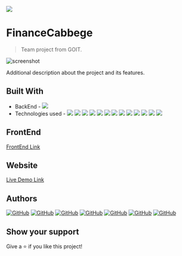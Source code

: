 ![](https://img.shields.io/badge/%D0%A1%D0%B5%D1%81%D1%82%D1%80%D0%B8%D0%BD%D1%81%D1%82%D0%B2%D0%BE%D0%9A%D0%BE%D0%B4%D0%B0-teal)

# FinanceCabbege

> Team project from GOIT.

![screenshot](./src/images/screenshot.png)

Additional description about the project and its features.

## Built With

- BackEnd - ![](https://img.shields.io/badge/Node.js-teal)
- Technologies used - ![](https://img.shields.io/badge/Express-teal)
  ![](https://img.shields.io/badge/Mongoose-teal)
  ![](https://img.shields.io/badge/Swagger-teal)
  ![](https://img.shields.io/badge/Cors-teal)
  ![](https://img.shields.io/badge/Bcrypt-teal)
  ![](https://img.shields.io/badge/Dotenv-teal)
  ![](https://img.shields.io/badge/Gravatar-teal)
  ![](https://img.shields.io/badge/Http-errors-teal)
  ![](https://img.shields.io/badge/Joi-teal)
  ![](https://img.shields.io/badge/Morgan-teal)
  ![](https://img.shields.io/badge/Nanoid-teal)
  ![](https://img.shields.io/badge/Query-string-teal)
  ![](https://img.shields.io/badge/Nodemont-teal)

## FrontEnd

[FrontEnd Link](https://github.com/Sima7777/group-6-project)

## Website

[Live Demo Link](https://kapusta-group-6-project.netlify.app)

## Authors

<a href="https://github.com/Sima7777/group-6-project/graphs/contributors"></a>

<a align="center" href="https://github.com/veraivaniuk">![GitHub](https://img.shields.io/badge/-VeraIvaniuk-05122A?style=flat&logo=github)</a>
<a align="center" href="https://github.com/Ivanka1991">![GitHub](https://img.shields.io/badge/-IvankaBuravetska-05122A?style=flat&logo=github)</a>
<a align="center" href="https://github.com/AlexeyGrk">![GitHub](https://img.shields.io/badge/-AlexeyGrk-05122A?style=flat&logo=github)</a>
<a align="center" href="https://github.com/NataliiaChernieva">![GitHub](https://img.shields.io/badge/-NataliiaChernieva-05122A?style=flat&logo=github)</a>
<a align="center" href="https://github.com/Kateryna993">![GitHub](https://img.shields.io/badge/-KaterynaDem4enko-05122A?style=flat&logo=github)</a>
<a align="center" href="https://github.com/Sima7777">![GitHub](https://img.shields.io/badge/-AlecsandrSimakov-05122A?style=flat&logo=github)</a>
<a align="center" href="https://github.com/ichyryk">![GitHub](https://img.shields.io/badge/-IrynaChyryk-05122A?style=flat&logo=github)</a>

## Show your support

Give a ⭐️ if you like this project!
